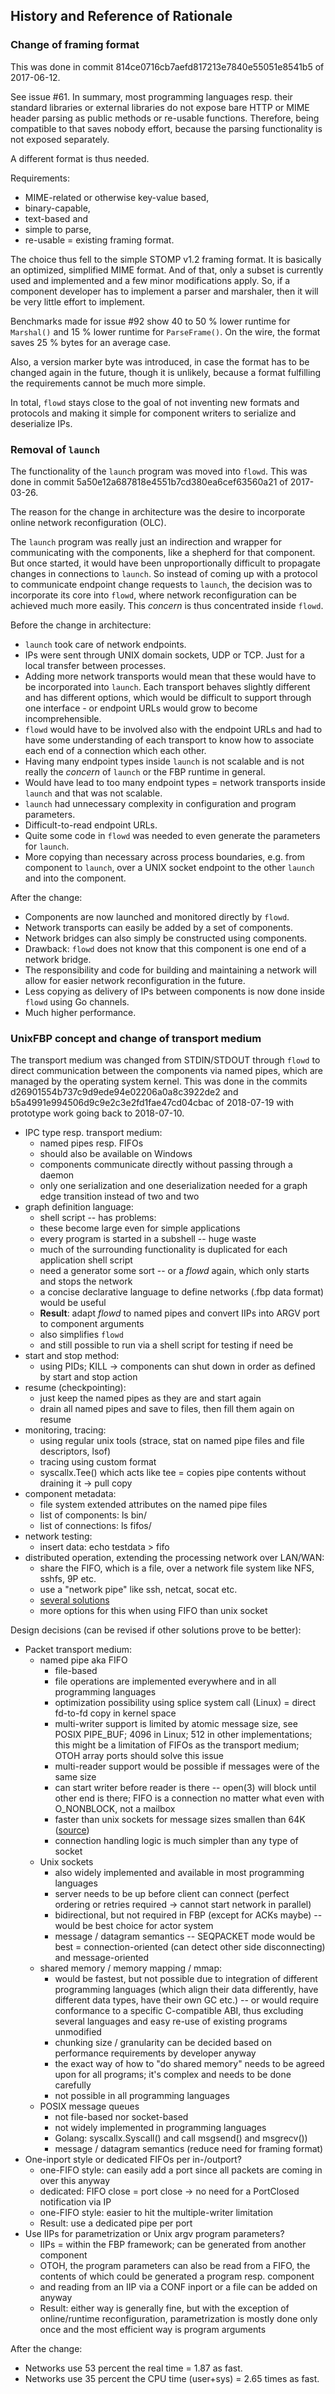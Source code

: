 ## History and Reference of Rationale


### Change of framing format

This was done in commit 814ce0716cb7aefd817213e7840e55051e8541b5 of 2017-06-12.

See issue #61. In summary, most programming languages resp. their standard libraries or external libraries do not expose bare HTTP or MIME header parsing as public methods or re-usable functions. Therefore, being compatible to that saves nobody effort, because the parsing functionality is not exposed separately.

A different format is thus needed.

Requirements:

* MIME-related or otherwise key-value based,
* binary-capable,
* text-based and
* simple to parse,
* re-usable = existing framing format.

The choice thus fell to the simple STOMP v1.2 framing format. It is basically an optimized, simplified MIME format. And of that, only a subset is currently used and implemented and a few minor modifications apply. So, if a component developer has to implement a parser and marshaler, then it will be very little effort to implement.

Benchmarks made for issue #92 show 40 to 50 % lower runtime for ```Marshal()``` and 15 % lower runtime for ```ParseFrame()```. On the wire, the format saves 25 % bytes for an average case.

Also, a version marker byte was introduced, in case the format has to be changed again in the future, though it is unlikely, because a format fulfilling the requirements cannot be much more simple.

In total, ```flowd``` stays close to the goal of not inventing new formats and protocols and making it simple for component writers to serialize and deserialize IPs.


### Removal of ```launch```

The functionality of the ```launch``` program was moved into ```flowd```. This was done in commit 5a50e12a687818e4551b7cd380ea6cef63560a21 of 2017-03-26.

The reason for the change in architecture was the desire to incorporate online network reconfiguration (OLC).

The ```launch``` program was really just an indirection and wrapper for communicating with the components, like a shepherd for that component. But once started, it would have been unproportionally difficult to propagate changes in connections to ```launch```. So instead of coming up with a protocol to communicate endpoint change requests to ```launch```, the decision was to incorporate its core into ```flowd```, where network reconfiguration can be achieved much more easily. This *concern* is thus concentrated inside ```flowd```.

Before the change in architecture:

* ```launch``` took care of network endpoints.
* IPs were sent through UNIX domain sockets, UDP or TCP. Just for a local transfer between processes.
* Adding more network transports would mean that these would have to be incorporated into ```launch```. Each transport behaves slightly different and has different options, which would be difficult to support through one interface - or endpoint URLs would grow to become incomprehensible.
* ```flowd``` would have to be involved also with the endpoint URLs and had to have some understanding of each transport to know how to associate each end of a connection which each other.
* Having many endpoint types inside ```launch``` is not scalable and is not really the *concern* of ```launch``` or the FBP runtime in general.
* Would have lead to too many endpoint types = network transports inside ```launch``` and that was not scalable.
* ```launch``` had unnecessary complexity in configuration and program parameters.
* Difficult-to-read endpoint URLs.
* Quite some code in ```flowd``` was needed to even generate the parameters for ```launch```.
* More copying than necessary across process boundaries, e.g. from component to ```launch```, over a UNIX socket endpoint to the other ```launch``` and into the component.

After the change:

* Components are now launched and monitored directly by ```flowd```.
* Network transports can easily be added by a set of components.
* Network bridges can also simply be constructed using components.
* Drawback: ```flowd``` does not know that this component is one end of a network bridge.
* The responsibility and code for building and maintaining a network will allow for easier network reconfiguration in the future.
* Less copying as delivery of IPs between components is now done inside ```flowd``` using Go channels.
* Much higher performance.


### UnixFBP concept and change of transport medium

The transport medium was changed from STDIN/STDOUT through ```flowd``` to direct communication between the components via named pipes, which are managed by the operating system kernel. This was done in the commits d26901554b737c9d9ede94e02206a0a8c3922de2 and b5a4991e994506d9c9e2c3e2fd1fae47cd04cbac of 2018-07-19 with prototype work going back to 2018-07-10.

* IPC type resp. transport medium:
  * named pipes resp. FIFOs
  * should also be available on Windows
  * components communicate directly without passing through a daemon
  * only one serialization and one deserialization needed for a graph edge transition instead of two and two
* graph definition language:
  * shell script -- has problems:
  * these become large even for simple applications
  * every program is started in a subshell -- huge waste
  * much of the surrounding functionality is duplicated for each application shell script
  * need a generator some sort -- or a *flowd* again, which only starts and stops the network
  * a concise declarative language to define networks (.fbp data format) would be useful
  * **Result**: adapt *flowd* to named pipes and convert IIPs into ARGV port to component arguments
  * also simplifies ```flowd```
  * and still possible to run via a shell script for testing if need be
* start and stop method:
  * using PIDs; KILL -> components can shut down in order as defined by start and stop action
* resume (checkpointing):
  * just keep the named pipes as they are and start again
  * drain all named pipes and save to files, then fill them again on resume
* monitoring, tracing:
  * using regular unix tools (strace, stat on named pipe files and file descriptors, lsof)
  * tracing using custom format
  * syscallx.Tee() which acts like tee = copies pipe contents without draining it -> pull copy
* component metadata:
  * file system extended attributes on the named pipe files
  * list of components: ls bin/
  * list of connections: ls fifos/
* network testing:
  * insert data: echo testdata > fifo
* distributed operation, extending the processing network over LAN/WAN:
  * share the FIFO, which is a file, over a network file system like NFS, sshfs, 9P etc.
  * use a "network pipe" like ssh, netcat, socat etc.
  * [several solutions](https://unix.stackexchange.com/questions/151056/how-can-i-pipe-data-over-network-or-serial-to-the-display-of-another-linux-machi#151058)
  * more options for this when using FIFO than unix socket

Design decisions (can be revised if other solutions prove to be better):

* Packet transport medium:
  * named pipe aka FIFO
    * file-based
    * file operations are implemented everywhere and in all programming languages
    * optimization possibility using splice system call (Linux) = direct fd-to-fd copy in kernel space
    * multi-writer support is limited by atomic message size, see POSIX PIPE_BUF; 4096 in Linux; 512 in other implementations; this might be a limitation of FIFOs as the transport medium; OTOH array ports should solve this issue
    * multi-reader support would be possible if messages were of the same size
    * can start writer before reader is there -- open(3) will block until other end is there; FIFO is a connection no matter what even with O_NONBLOCK, not a mailbox
    * faster than unix sockets for message sizes smallen than 64K ([source](https://github.com/avsm/ipc-bench))
    * connection handling logic is much simpler than any type of socket
  * Unix sockets
    * also widely implemented and available in most programming languages
    * server needs to be up before client can connect (perfect ordering or retries required -> cannot start network in parallel)
    * bidirectional, but not required in FBP (except for ACKs maybe) -- would be best choice for actor system
    * message / datagram semantics -- SEQPACKET mode would be best = connection-oriented (can detect other side disconnecting) and message-oriented
  * shared memory / memory mapping / mmap:
    * would be fastest, but not possible due to integration of different programming languages (which align their data differently, have different data types, have their own GC etc.) -- or would require conformance to a specific C-compatible ABI, thus excluding several languages and easy re-use of existing programs unmodified
    * chunking size / granularity can be decided based on performance requirements by developer anyway
    * the exact way of how to "do shared memory" needs to be agreed upon for all programs; it's complex and needs to be done carefully
    * not possible in all programming languages
  * POSIX message queues
    * not file-based nor socket-based
    * not widely implemented in programming languages
    * Golang: syscallx.Syscall() and call msgsend() and msgrecv())
    * message / datagram semantics (reduce need for framing format)
* One-inport style or dedicated FIFOs per in-/outport?
  * one-FIFO style: can easily add a port since all packets are coming in over this anyway
  * dedicated: FIFO close = port close -> no need for a PortClosed notification via IP
  * one-FIFO style: easier to hit the multiple-writer limitation
  * Result: use a dedicated pipe per port
* Use IIPs for parametrization or Unix argv program parameters?
  * IIPs = within the FBP framework; can be generated from another component
  * OTOH, the program parameters can also be read from a FIFO, the contents of which could be generated a program resp. component
  * and reading from an IIP via a CONF inport or a file can be added on anyway
  * Result: either way is generally fine, but with the exception of online/runtime reconfiguration, parametrization is mostly done only once and the most efficient way is program arguments

After the change:

* Networks use 53 percent the real time = 1.87 as fast.
* Networks use 35 percent the CPU time (user+sys) = 2.65 times as fast.
